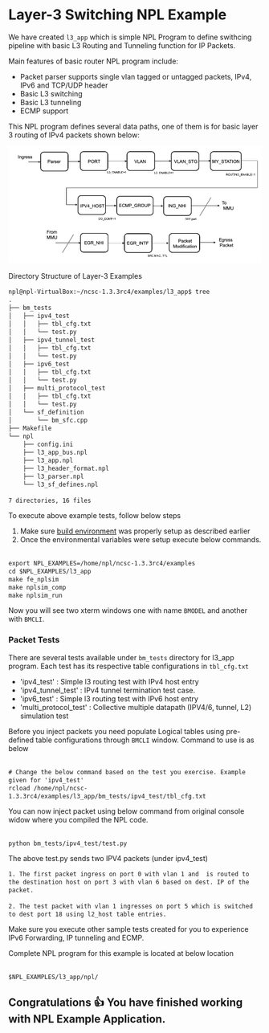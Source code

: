 

# Layer-3 Switching NPL Example

We have created ```l3_app``` which is simple NPL Program  to define swithcing pipeline with basic L3 Routing and Tunneling function for IP Packets. 


Main features of basic router NPL program include:
 - Packet parser supports single vlan tagged or untagged packets, IPv4, IPv6 and TCP/UDP header
 - Basic L3 switching
 - Basic L3 tunneling
 - ECMP support

This NPL program defines several data paths, one of them is for basic layer 3 routing of IPv4 packets shown below:

![Layer-3 Pipeline](/Layer-3/Layer-3.png)

Directory Structure of Layer-3 Examples

`````
npl@npl-VirtualBox:~/ncsc-1.3.3rc4/examples/l3_app$ tree
.
├── bm_tests
│   ├── ipv4_test
│   │   ├── tbl_cfg.txt
│   │   └── test.py
│   ├── ipv4_tunnel_test
│   │   ├── tbl_cfg.txt
│   │   └── test.py
│   ├── ipv6_test
│   │   ├── tbl_cfg.txt
│   │   └── test.py
│   ├── multi_protocol_test
│   │   ├── tbl_cfg.txt
│   │   └── test.py
│   └── sf_definition
│       └── bm_sfc.cpp
├── Makefile
└── npl
    ├── config.ini
    ├── l3_app_bus.npl
    ├── l3_app.npl
    ├── l3_header_format.npl
    ├── l3_parser.npl
    └── l3_sf_defines.npl

7 directories, 16 files

`````

To execute above example tests, follow below steps

1. Make sure [build environment](https://github.com/nplang/NPL-Tutorials#npl-build-enivronment) was properly setup as described earlier
2. Once the environmental variables were setup execute below commands. 
````

export NPL_EXAMPLES=/home/npl/ncsc-1.3.3rc4/examples
cd $NPL_EXAMPLES/l3_app
make fe_nplsim
make nplsim_comp
make nplsim_run

````

Now you will see two xterm windows one with name ```BMODEL``` and another with ```BMCLI```. 

### Packet Tests

There are several tests available under ```bm_tests``` directory for l3_app program. Each test has its respective table configurations in ```tbl_cfg.txt```

 - 'ipv4_test' : Simple l3 routing test with IPv4 host entry
 - 'ipv4_tunnel_test' : IPv4 tunnel termination test case.
 - 'ipv6_test' : Simple l3 routing test with IPv6 host entry
 - 'multi_protocol_test' : Collective multiple datapath (IPV4/6, tunnel, L2) simulation test


Before you inject packets you need populate Logical tables using pre-defined table configurations through ```BMCLI``` window. Command to use is as below 

````

# Change the below command based on the test you exercise. Example given for 'ipv4_test'
rcload /home/npl/ncsc-1.3.3rc4/examples/l3_app/bm_tests/ipv4_test/tbl_cfg.txt

````

You can now inject packet using below command  from original console widow where you compiled the NPL code. 

````

python bm_tests/ipv4_test/test.py

````

The above test.py sends two IPV4 packets (under ipv4_test)

````
1. The first packet ingress on port 0 with vlan 1 and  is routed to the destination host on port 3 with vlan 6 based on dest. IP of the packet. 

2. The test packet with vlan 1 ingresses on port 5 which is switched to dest port 18 using l2_host table entries. 

`````

Make sure you execute other sample tests created for you to experience IPv6 Forwarding, IP tunneling and ECMP. 

Complete NPL program for this example is located at below location

````

$NPL_EXAMPLES/l3_app/npl/

````

## Congratulations :+1: You have finished working with NPL Example Application.
